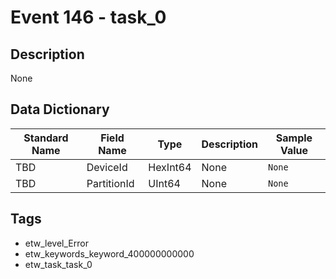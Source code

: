 # Event 146 - task_0

## Description
None

## Data Dictionary
|Standard Name|Field Name|Type|Description|Sample Value|
|---|---|---|---|---|
|TBD|DeviceId|HexInt64|None|`None`|
|TBD|PartitionId|UInt64|None|`None`|

## Tags
* etw_level_Error
* etw_keywords_keyword_400000000000
* etw_task_task_0